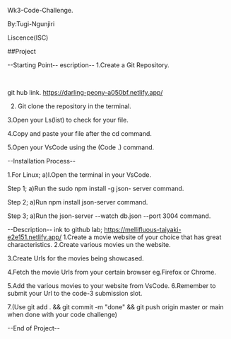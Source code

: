 Wk3-Code-Challenge.

By:Tugi-Ngunjiri

Liscence(ISC)

##Project


--Starting Point--
escription--
1.Create a Git Repository.

<br>

git hub link.
https://darling-peony-a050bf.netlify.app/

2. Git clone the repository in the terminal.

3.Open your Ls(list) to check for your file.

4.Copy and paste your file after the cd command.

5.Open your VsCode using the (Code .) command.


--Installation Process--


1.For Linux;
a)I.Open the terminal in your VsCode.

Step 1; a)Run the sudo npm install -g json- server command.

Step 2; a)Run npm install json-server command.

Step 3; a)Run the json-server --watch db.json --port 3004 command.


--Description-- ink to github lab; https://mellifluous-taiyaki-e2e151.netlify.app/
1.Create a movie website of your choice that has great characteristics.
2.Create various movies un the website.


3.Create Urls for the movies being showcased.


4.Fetch the movie Urls from your certain browser eg.Firefox or Chrome.


5.Add the various movies to your website from VsCode.
6.Remember to submit your Url to the code-3 submission slot.


7.(Use git add . && git commit -m "done" && git push origin master or main when done with your code challenge)

--End of Project--
